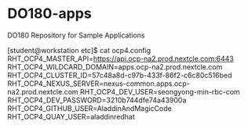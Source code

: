 # DO180-apps
DO180 Repository for Sample Applications


[student@workstation etc]$ cat ocp4.config 
RHT_OCP4_MASTER_API=https://api.ocp-na2.prod.nextcle.com:6443
RHT_OCP4_WILDCARD_DOMAIN=apps.ocp-na2.prod.nextcle.com
RHT_OCP4_CLUSTER_ID=57c48a8d-c97b-433f-86f2-c6c80c516bed
RHT_OCP4_NEXUS_SERVER=nexus-common.apps.ocp-na2.prod.nextcle.com
RHT_OCP4_DEV_USER=seongyong-min-rbc-com
RHT_OCP4_DEV_PASSWORD=3210b744dfe74a43900a
RHT_OCP4_GITHUB_USER=AladdinAndMagicCode
RHT_OCP4_QUAY_USER=aladdinredhat
